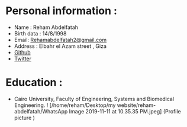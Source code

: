 # Personal information : 
* Name : Reham Abdelfatah 
* Birth data : 14/8/1998
* Email: Rehamabdelfatah2@gmail.com
* Address : Elbahr el Azam street , Giza
* [Github](https://github.com/Rehamabdelfatah)
* [Twitter](https://twitter.com/rehamabdelfata2)

# Education : 
* Cairo University, Faculty of Engineering, Systems and Biomedical Engineering. 
! [/home/reham/Desktop/my website/reham-abdelfatah/WhatsApp Image 2019-11-11 at 10.35.35 PM.jpeg] (Profile picture )
